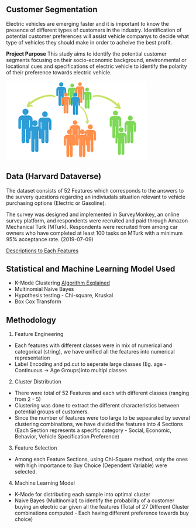 
Customer Segmentation 
------------

Electric vehicles are emerging faster and it is important to know the presence of different types of customers in the industry.
Identification of potential customer preferences will assist vehicle companys to decide what type of vehicles they should make in order to acheive the best profit.

**Project Purpose**
This study aims to identify the potential customer segments focusing on their socio-economic background, environmental or locational cues and specifications of electric vehicle to identify the polarity of their preference towards electric vehicle. 

   
![ScreenShot](https://github.com/wjj1019/Customer-Segmentation---Case-Study/blob/main/Data/Customer-segmentation.png)

Data (Harvard Dataverse)
------------

The dataset consists of 52 Features which corresponds to the answers to the survery questions regarding an indiviudals situation relevant to vehicle purchasing options (Electric or Gasoline). 

The survey was designed and implemented in SurveyMonkey, an online survey platform, and respondents were recruited and paid through Amazon Mechanical Turk (MTurk). Respondents were recruited from among car owners who have completed at least 100 tasks on MTurk with a minimum 95% acceptance rate. (2019-07-09)

[Descriptions to Each Features](https://github.com/wjj1019/Customer-Segmentation---Case-Study/blob/main/Data/Feature%20Explanation.xlsx)
   
Statistical and Machine Learning Model Used
------------
* K-Mode Clustering [Algorithm Explained](https://github.com/wjj1019/Customer-Segmentation---Case-Study/blob/main/K-Mode%20Selection%20(Customer%20Distribution)/Algorithm%20Explanation%20Doc.pdf)
* Multinomial Naive Bayes 
* Hypothesis testing - Chi-square, Kruskal
* Box Cox Transform

Methodology
------------
1. Feature Engineering
- Each features with different classes were in mix of numerical and categorical (string), we have unified all the features into numerical representation
- Label Encoding and pd.cut to seperate large classes (Eg. age -Continuous -> Age Groups)into multipl classes

2. Cluster Distribution
- There were total of 52 Features and each with different classes (ranging from 2 - 5)
- Clustering was done to extract the different characteristics between potential groups of customers.
- Since the number of features were too large to be sepearated by several clustering combinations, we have divided the features into 4 Sections
(Each Section represents a specific category - Social, Economic, Behavior, Vehicle Specification Preference)

3. Feature Selection
- Among each Feature Sections, using Chi-Square method, only the ones with high importance to Buy Choice (Dependent Variable) were selected.

4. Machine Learning Model
- K-Mode for distributing each sample into optimal cluster
- Naive Bayes (Multinomial) to identify the probability of a customer buying an electric car given all the features
(Total of 27 Different Cluster combinations computed - Each having different preference towards buy choice)

